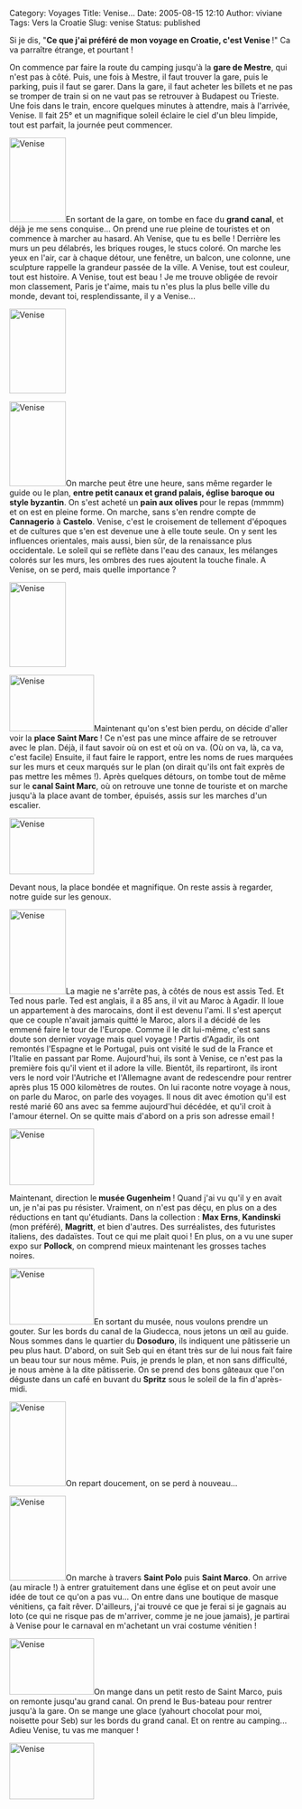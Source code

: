 Category: Voyages
Title: Venise...
Date: 2005-08-15 12:10
Author: viviane
Tags: Vers la Croatie
Slug: venise
Status: published

Si je dis, "<strong>Ce que j'ai préféré de mon voyage en Croatie, c'est Venise </strong>!" Ca va parraître étrange, et pourtant !

On commence par faire la route du camping jusqu'à la <strong>gare de Mestre</strong>, qui n'est pas à côté. Puis, une fois à Mestre, il faut trouver la gare, puis le parking, puis il faut se garer. Dans la gare, il faut acheter les billets et ne pas se tromper de train si on ne vaut pas se retrouver à Budapest ou Trieste. Une fois dans le train, encore quelques minutes à attendre, mais à l'arrivée, Venise. Il fait 25° et un magnifique soleil éclaire le ciel d'un bleu limpide, tout est parfait, la journée peut commencer.

<img class="alignleft size-full wp-image-679" title="Venise" src="http://www.viviane-voyages.com/wp-content/uploads/2005/08/11.jpg" alt="Venise" width="100" height="150" />En sortant de la gare, on tombe en face du <strong>grand canal</strong>, et déjà je me sens conquise... On prend une rue pleine de touristes et on commence à marcher au hasard. Ah Venise, que tu es belle ! Derrière les murs un peu délabrés, les briques rouges, le stucs coloré. On marche les yeux en l'air, car à chaque détour, une fenêtre, un balcon, une colonne, une sculpture rappelle la grandeur passée de la ville. A Venise, tout est couleur, tout est histoire. A Venise, tout est beau ! Je me trouve obligée de revoir mon classement, Paris je t'aime, mais tu n'es plus la plus belle ville du monde, devant toi, resplendissante, il y a Venise...

<img class="aligncenter size-full wp-image-680" title="Venise" src="http://www.viviane-voyages.com/wp-content/uploads/2005/08/2.jpg" alt="Venise" width="100" height="150" />

<img class="alignleft size-full wp-image-681" title="Venise" src="http://www.viviane-voyages.com/wp-content/uploads/2005/08/3.jpg" alt="Venise" width="100" height="150" />On marche peut être une heure, sans même regarder le guide ou le plan, <strong>entre petit canaux et grand palais, église baroque ou style byzantin</strong>. On s'est acheté un <strong>pain aux olives </strong>pour le repas (mmmm) et on est en pleine forme. On marche, sans s'en rendre compte de <strong>Cannagerio</strong> à <strong>Castelo</strong>. Venise, c'est le croisement de tellement d'époques et de cultures que s'en est devenue une à elle toute seule. On y sent les influences orientales, mais aussi, bien sûr, de la renaissance plus occidentale. Le soleil qui se reflète dans l'eau des canaux, les mélanges colorés sur les murs, les ombres des rues ajoutent la touche finale. A Venise, on se perd, mais quelle importance ?

<img class="aligncenter size-full wp-image-682" title="Venise" src="http://www.viviane-voyages.com/wp-content/uploads/2005/08/4.jpg" alt="Venise" width="100" height="150" />

<img class="alignleft size-full wp-image-683" title="Venise" src="http://www.viviane-voyages.com/wp-content/uploads/2005/08/5.jpg" alt="Venise" width="150" height="100" />Maintenant qu'on s'est bien perdu, on décide d'aller voir la <strong>place Saint Marc </strong>! Ce n'est pas une mince affaire de se retrouver avec le plan. Déjà, il faut savoir où on est et où on va. (Où on va, là, ca va, c'est facile) Ensuite, il faut faire le rapport, entre les noms de rues marquées sur les murs et ceux marqués sur le plan (on dirait qu'ils ont fait exprès de pas mettre les mêmes !). Après quelques détours, on tombe tout de même sur le <strong>canal Saint Marc</strong>, où on retrouve une tonne de touriste et on marche jusqu'à la place avant de tomber, épuisés, assis sur les marches d'un escalier.

<img class="aligncenter size-full wp-image-684" title="Venise" src="http://www.viviane-voyages.com/wp-content/uploads/2005/08/6.jpg" alt="Venise" width="150" height="100" />

Devant nous, la place bondée et magnifique. On reste assis à regarder, notre guide sur les genoux.

<img class="alignleft size-full wp-image-685" title="Venise" src="http://www.viviane-voyages.com/wp-content/uploads/2005/08/7.jpg" alt="Venise" width="100" height="150" />La magie ne s'arrête pas, à côtés de nous est assis Ted. Et Ted nous parle. Ted est anglais, il a 85 ans, il vit au Maroc à Agadir. Il loue un appartement à des marocains, dont il est devenu l'ami. Il s'est aperçut que ce couple n'avait jamais quitté le Maroc, alors il a décidé de les emmené faire le tour de l'Europe. Comme il le dit lui-même, c'est sans doute son dernier voyage mais quel voyage ! Partis d'Agadir, ils ont remontés l'Espagne et le Portugal, puis ont visité le sud de la France et l'Italie en passant par Rome. Aujourd'hui, ils sont à Venise, ce n'est pas la première fois qu'il vient et il adore la ville. Bientôt, ils repartiront, ils iront vers le nord voir l'Autriche et l'Allemagne avant de redescendre pour rentrer après plus 15 000 kilomètres de routes. On lui raconte notre voyage à nous, on parle du Maroc, on parle des voyages. Il nous dit avec émotion qu'il est resté marié 60 ans avec sa femme aujourd'hui décédée, et qu'il croit à l'amour éternel. On se quitte mais d'abord on a pris son adresse email !

<img class="alignleft size-full wp-image-687" title="Venise" src="http://www.viviane-voyages.com/wp-content/uploads/2005/08/8.jpg" alt="Venise" width="150" height="100" />

Maintenant, direction le<strong> musée Gugenheim </strong>! Quand j'ai vu qu'il y en avait un, je n'ai pas pu résister. Vraiment, on n'est pas déçu, en plus on a des réductions en tant qu'étudiants. Dans la collection : <strong>Max Erns</strong>,<strong> Kandinski </strong>(mon préféré), <strong>Magritt</strong>, et bien d'autres. Des surréalistes, des futuristes italiens, des dadaïstes. Tout ce qui me plait quoi ! En plus, on a vu une super expo sur <strong>Pollock</strong>, on comprend mieux maintenant les grosses taches noires.

<img class="alignleft size-full wp-image-688" title="Venise" src="http://www.viviane-voyages.com/wp-content/uploads/2005/08/9.jpg" alt="Venise" width="150" height="100" />En sortant du musée, nous voulons prendre un gouter. Sur les bords du canal de la Giudecca, nous jetons un œil au guide. Nous sommes dans le quartier du <strong>Dosoduro</strong>, ils indiquent une pâtisserie un peu plus haut. D'abord, on suit Seb qui en étant très sur de lui nous fait faire un beau tour sur nous même. Puis, je prends le plan, et non sans difficulté, je nous amène à la dite pâtisserie. On se prend des bons gâteaux que l'on déguste dans un café en buvant du <strong>Spritz</strong> sous le soleil de la fin d'après-midi.

<img class="alignleft size-full wp-image-689" title="Venise" src="http://www.viviane-voyages.com/wp-content/uploads/2005/08/10.jpg" alt="Venise" width="100" height="150" />On repart doucement, on se perd à nouveau...

<img class="alignleft size-full wp-image-690" title="Venise" src="http://www.viviane-voyages.com/wp-content/uploads/2005/08/111.jpg" alt="Venise" width="100" height="150" />On marche à travers <strong>Saint Polo</strong> puis <strong>Saint Marco</strong>. On arrive (au miracle !) à entrer gratuitement dans une église et on peut avoir une idée de tout ce qu'on a pas vu... On entre dans une boutique de masque vénitiens, ça fait rêver. D'ailleurs, j'ai trouvé ce que je ferai si je gagnais au loto (ce qui ne risque pas de m'arriver, comme je ne joue jamais), je partirai à Venise pour le carnaval en m'achetant un vrai costume vénitien !

<img class="alignleft size-full wp-image-692" title="Venise" src="http://www.viviane-voyages.com/wp-content/uploads/2005/08/12.jpg" alt="Venise" width="150" height="100" />On mange dans un petit resto de Saint Marco, puis on remonte jusqu'au grand canal. On prend le Bus-bateau pour rentrer jusqu'à la gare. On se mange une glace (yahourt chocolat pour moi, noisette pour Seb) sur les bords du grand canal. Et on rentre au camping... Adieu Venise, tu vas me manquer !

<img class="aligncenter size-full wp-image-693" title="Venise" src="http://www.viviane-voyages.com/wp-content/uploads/2005/08/13.jpg" alt="Venise" width="150" height="100" />
